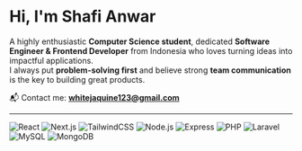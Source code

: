 # Hi, I'm Shafi Anwar

A highly enthusiastic **Computer Science student**, dedicated **Software Engineer & Frontend Developer** from Indonesia who loves turning ideas into impactful applications.  
I always put **problem-solving first** and believe strong **team communication** is the key to building great products.  

📬 Contact me: **whitejaquine123@gmail.com**

---

![React](https://img.shields.io/badge/React-Advanced-blue)
![Next.js](https://img.shields.io/badge/Next.js-Advanced-black)
![TailwindCSS](https://img.shields.io/badge/TailwindCSS-Advanced-06B6D4)
![Node.js](https://img.shields.io/badge/Node.js-Intermediate-green)
![Express](https://img.shields.io/badge/Express-Intermediate-lightgrey)
![PHP](https://img.shields.io/badge/PHP-Intermediate-purple)
![Laravel](https://img.shields.io/badge/Laravel-Intermediate-red)
![MySQL](https://img.shields.io/badge/MySQL-Intermediate-orange)
![MongoDB](https://img.shields.io/badge/MongoDB-Intermediate-brightgreen)
